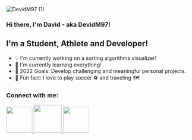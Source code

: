 ![DevidM97 (1)](https://user-images.githubusercontent.com/107624242/174072040-ea0e24d3-3684-499c-a492-82bb6317ee4d.png)


### Hi there, I'm David - aka DevidM97!

## I'm a Student, Athlete and Developer!
- 💡 I'm currently working on a sorting algorithms visualizer!
- 🌱 I'm currently learning everything!
- 🎯 2022 Goals: Develop challenging and meaningful personal projects.
- 🚨 Fun fact: I love to play soccer ⚽️ and traveling 🗺


### Connect with me:


<a href="https://www.linkedin.com/in/david-milan-medina">
  <img src="https://user-images.githubusercontent.com/107624242/174074673-7bec6f7c-c605-4a1c-a028-e7ff57bf2ac0.png" height="70px" width="70px"/>
</a>
<a href="https://www.instagram.com/davidmilanoficial/">
  <img src="https://user-images.githubusercontent.com/107624242/174490502-ce8fa224-0cdf-4cd2-9603-ec9ba56584e0.png" height="75px" width="75px"/>
</a>
<a href="mailto:d.milan9779@outlook.es">
  <img src="https://user-images.githubusercontent.com/107624242/174490545-dc0d4793-4768-4770-9859-f83ea7366707.png" height="70px" width="70px"/>
</a>
